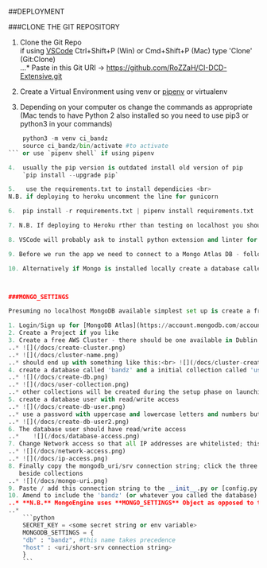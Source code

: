 ##DEPLOYMENT


###CLONE THE GIT REPOSITORY

1. Clone the Git Repo<br>
    if using [VSCode](https://code.visualstudio.com/) Ctrl+Shift+P (Win) or Cmd+Shift+P (Mac) type 'Clone' (Git:Clone)<br>
...* Paste in this Git URI -> https://github.com/RoZZaH/CI-DCD-Extensive.git

2. Create a Virtual Environment using venv or [pipenv](https://realpython.com/pipenv-guide/) or virtualenv

3.	Depending on your computer os change the commands as appropriate (Mac tends to have Python 2 also installed so you need to use pip3 or python3 in your commands)<br>
```python
    python3 -m venv ci_bandz
    source ci_bandz/bin/activate #to activate
``` or use `pipenv shell` if using pipenv

4.  usually the pip version is outdated install old version of pip
    `pip install --upgrade pip`

5.   use the requirements.txt to install dependicies <br>
N.B. if deploying to heroku uncomment the line for gunicorn

6.  pip install -r requirements.txt | pipenv install requirements.txt

7. N.B. If deploying to Heroku rther than testing on localhost you should probably delete or move the Pipfile and Pipfile.lock into a 'misc' folder this is set to be ignored by .gitignore (this interferes with Heroku deployment)

8. VSCode will probably ask to install python extension and linter for the python language

9. Before we run the app we need to connect to a Mongo Atlas DB - follow steps below

10. Alternatively if Mongo is installed locally create a database called 'bandz' with a single collection 'user'; the flask app should see there's not band data and import some JSON (in 'setup' folder) automagically!



###MONGO_SETTINGS

Presuming no localhost MongoDB available simplest set up is create a free Database/Cluster on MongoDB Database-as-a-service offering MongoDB Atlas.

1. Login/Sign up for [MongoDB Atlas](https://account.mongodb.com/account/login)
2. Create a Project if you like
3. Create a free AWS Cluster - there should be one available in Dublin just make sure M0, Free Forever Tier, is available.
..* ![](/docs/create-cluster.png)
..* ![](/docs/cluster-name.png)
..* should end up with something like this:<br> ![](/docs/cluster-created.png)
4. create a database called 'bandz' and a initial collection called 'user'
..* ![](/docs/create-db.png)
..* ![](/docs/user-collection.png)
..* other collections will be created during the setup phase on launching the flask app
5. create a database user with read/write access
..* ![](/docs/create-db-user.png)
..* use a password with uppercase and lowercase letters and numbers but without special characters like hyphens as this aids simple connections using a mongodb_uri
..* ![](/docs/create-db-user2.png)
6. The database user should have read/write access 
..*    ![](/docs/database-access.png)
7. Change Network access so that all IP addresses are whitelisted; this can be made more secure if deploying to production like Heroku.
..* ![](/docs/network-access.png)
..* ![](/docs/ip-access.png)
8. Finally copy the mongodb_uri/srv connection string; click the three ... little dots<br>
   beside collections
..* ![](/docs/mongo-uri.png)
9. Paste / add this connection string to the __init__.py or [config.py object](https://flask.palletsprojects.com/en/1.1.x/config/) depending on how you are deploying
10. Amend to include the 'bandz' (or whatever you called the database) and the database user's password
..* **N.B.** MongoEngine uses **MONGO_SETTINGS** Object as opposed to the usual MONGODB_URI with PyMongo
..* 
    ```python
    SECRET_KEY = <some secret string or env variable>
    MONGODB_SETTINGS = {
    "db" : "bandz", #this name takes precedence
    "host" : <uri/short-srv connection string>
    }
    ```



